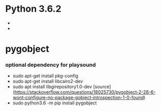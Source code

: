 # Python 3.6.2
- 
- 


# pygobject
### optional dependency for playsound
- sudo apt-get install pkg-config
- sudo apt-get install libcairo2-dev
- sudo apt install libgirepository1.0-dev [source] (https://stackoverflow.com/questions/18025730/pygobject-2-28-6-wont-configure-no-package-gobject-introspection-1-0-found)
- sudo python3.6 -m pip install pygobject